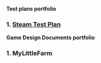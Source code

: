 **Test plans portfolio**
### 1. [Steam Test Plan](https://github.com/eshnaidm/portfolio/blob/main/Portfolio.md#steam-test-plan)



**Game Design Documents portfolio**
### 1. MyLittleFarm